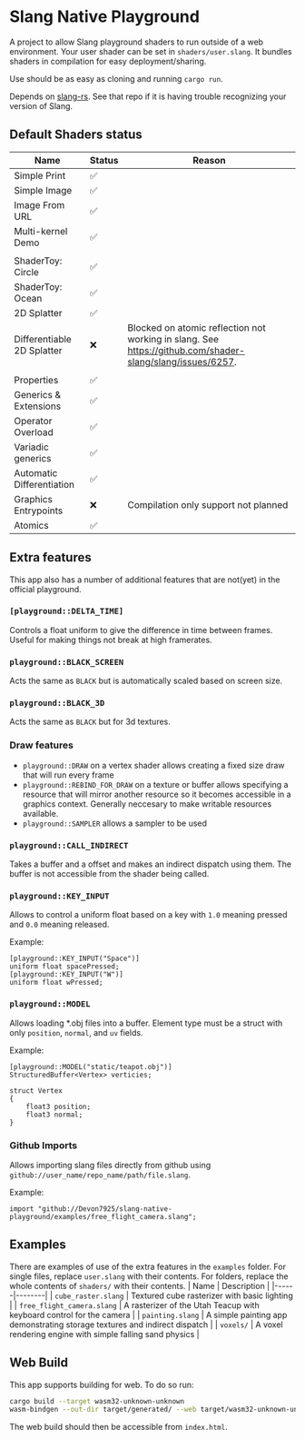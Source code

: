 # Slang Native Playground

A project to allow Slang playground shaders to run outside of a web environment. Your user shader can be set in `shaders/user.slang`. It bundles shaders in compilation for easy deployment/sharing.

Use should be as easy as cloning and running `cargo run`.

Depends on [slang-rs](https://github.com/FloatyMonkey/slang-rs). See that repo if it is having trouble recognizing your version of Slang.

## Default Shaders status

| Name | Status | Reason |
|------|--------|--------|
| Simple Print | ✅ | |
| Simple Image | ✅ | |
| Image From URL | ✅ | |
| Multi-kernel Demo | ✅ | |
| | | |
| ShaderToy: Circle | ✅ | |
| ShaderToy: Ocean | ✅ | |
| 2D Splatter | ✅ | |
| Differentiable 2D Splatter | ❌ | Blocked on atomic reflection not working in slang. See https://github.com/shader-slang/slang/issues/6257. |
| | | |
| Properties | ✅ | |
| Generics & Extensions | ✅ | |
| Operator Overload | ✅ | |
| Variadic generics | ✅ | |
| Automatic Differentiation | ✅ | |
| Graphics Entrypoints | ❌ | Compilation only support not planned |
| Atomics | ✅ | |





## Extra features

This app also has a number of additional features that are not(yet) in the official playground.

### `[playground::DELTA_TIME]`
Controls a float uniform to give the difference in time between frames. Useful for making things not break at high framerates.

### `playground::BLACK_SCREEN`

Acts the same as `BLACK` but is automatically scaled based on screen size.

### `playground::BLACK_3D`

Acts the same as `BLACK` but for 3d textures.

### Draw features

* `playground::DRAW` on a vertex shader allows creating a fixed size draw that will run every frame
* `playground::REBIND_FOR_DRAW` on a texture or buffer allows specifying a resource that will mirror another resource so it becomes accessible in a graphics context. Generally neccesary to make writable resources available.
* `playground::SAMPLER` allows a sampler to be used

### `playground::CALL_INDIRECT`

Takes a buffer and a offset and makes an indirect dispatch using them. The buffer is not accessible from the shader being called.

### `playground::KEY_INPUT`

Allows to control a uniform float based on a key with `1.0` meaning pressed and `0.0` meaning released.

Example:
```slang
[playground::KEY_INPUT("Space")]
uniform float spacePressed;
[playground::KEY_INPUT("W")] 
uniform float wPressed;
```

### `playground::MODEL`

Allows loading *.obj files into a buffer. Element type must be a struct with only `position`, `normal`, and `uv` fields.

Example:

```slang
[playground::MODEL("static/teapot.obj")]
StructuredBuffer<Vertex> verticies;

struct Vertex
{
    float3 position;
    float3 normal;
}
```

### Github Imports

Allows importing slang files directly from github using `github://user_name/repo_name/path/file.slang`.

Example:

```slang
import "github://Devon7925/slang-native-playground/examples/free_flight_camera.slang";
```

## Examples

There are examples of use of the extra features in the `examples` folder. For single files, replace `user.slang` with their contents. For folders, replace the whole contents of `shaders/` with their contents.
| Name | Description |
|------|--------|
| `cube_raster.slang` | Textured cube rasterizer with basic lighting |
| `free_flight_camera.slang` | A rasterizer of the Utah Teacup with keyboard control for the camera |
| `painting.slang` | A simple painting app demonstrating storage textures and indirect dispatch |
| `voxels/` | A voxel rendering engine with simple falling sand physics |

## Web Build

This app supports building for web. To do so run:

```bash
cargo build --target wasm32-unknown-unknown
wasm-bindgen --out-dir target/generated/ --web target/wasm32-unknown-unknown/debug/slang-native-playground.wasm 
```

The web build should then be accessible from `index.html`.



